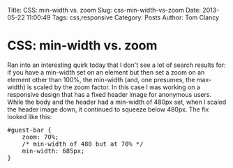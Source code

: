 Title: CSS: min-width vs. zoom
Slug: css-min-width-vs-zoom
Date: 2013-05-22 11:00:49
Tags: css,responsive
Category: Posts
Author: Tom Clancy

# CSS: min-width vs. zoom

Ran into an interesting quirk today that I don't see a lot of search results for: if you have a min-width set on an element but then set a zoom on an element other than 100%, the min-width (and, one presumes, the max-width) is scaled by the zoom factor. In this case I was working on a responsive design that has a fixed header image for anonymous users. While the body and the header had a min-width of 480px set, when I scaled the header image down, it continued to squeeze below 480px. The fix looked like this:

<pre class="prettyprint">
#guest-bar {
    zoom: 70%;
    /* min-width of 480 but at 70% */
    min-width: 685px;
}
</pre>
